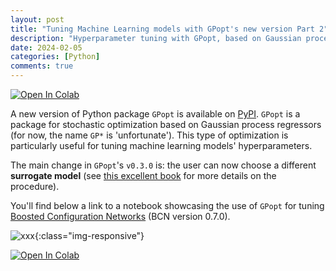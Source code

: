 ```yaml
---
layout: post
title: "Tuning Machine Learning models with GPopt's new version Part 2"
description: "Hyperparameter tuning with GPopt, based on Gaussian processes"
date: 2024-02-05
categories: [Python]
comments: true
---
```


<span>
  <a target="_blank" rel="noreferrer noopener" href="https://colab.research.google.com/github/Techtonique/GPopt/blob/main/GPopt/demo/thierrymoudiki_20240129_tuning_BCN_classifier.ipynb">
    <img style="width: inherit;" src="https://colab.research.google.com/assets/colab-badge.svg" alt="Open In Colab"/>
  </a>
</span>


A new version of Python package `GPopt` is available on [PyPI](https://pypi.org/project/gpopt/). `GPopt` is a package for stochastic optimization based on Gaussian process regressors (for now, the name `GP*` is 'unfortunate'). This type of optimization is particularly useful for tuning machine learning models' hyperparameters.

The main change in `GPopt`'s `v0.3.0` is: the user can now choose a different **surrogate model** (see [this excellent book](https://bayesoptbook.com/) for more details on the procedure). 

You'll find below a link to a notebook showcasing the use of `GPopt` for tuning [Boosted Configuration Networks](https://thierrymoudiki.github.io/blog/2022/10/05/python/explainableml/interpretation-and-PI-for-BCN) (BCN version 0.7.0).

![xxx]({{base}}/images/2024-01-29/2024-01-29-image1.png){:class="img-responsive"}        

<span>
  <a target="_blank" rel="noreferrer noopener" href="https://colab.research.google.com/github/Techtonique/GPopt/blob/main/GPopt/demo/thierrymoudiki_20240129_tuning_BCN_classifier.ipynb">
    <img style="width: inherit;" src="https://colab.research.google.com/assets/colab-badge.svg" alt="Open In Colab"/>
  </a>
</span>

